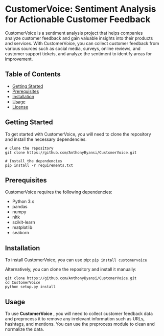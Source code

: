 # CustomerVoice: Sentiment Analysis for Actionable Customer Feedback

CustomerVoice is a sentiment analysis project that helps companies analyze customer feedback and gain valuable insights into their products and services. With CustomerVoice, you can collect customer feedback from various sources such as social media, surveys, online reviews, and customer support tickets, and analyze the sentiment to identify areas for improvement.


## Table of Contents

- [Getting Started](#getting-started)
- [Prerequisites](#prerequisites)
- [Installation](#Installation)
- [Usage](#usage)
- [License](#license)

## Getting Started
To get started with CustomerVoice, you will need to clone the repository and install the necessary dependencies.

```
# Clone the repository
git clone https://github.com/AnthonyByansi/CustomerVoice.git

# Install the dependencies
pip install -r requirements.txt
```

## Prerequisites
CustomerVoice requires the following dependencies:

* Python 3.x
* pandas
*  numpy
* nltk
* scikit-learn
* matplotlib
* seaborn

## Installation
To install CustomerVoice, you can use pip: `pip install customervoice`

Alternatively, you can clone the repository and install it manually: 
```
git clone https://github.com/AnthonyByansi/CustomerVoice.git
cd CustomerVoice
python setup.py install
```
## Usage

To use **CustomerVoice** , you will need to collect customer feedback data and preprocess it to remove any irrelevant information such as URLs, hashtags, and mentions. You can use the preprocess module to clean and normalize the data.

